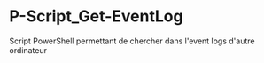 # P-Script_Get-EventLog
Script PowerShell permettant de chercher dans l'event logs d'autre ordinateur
